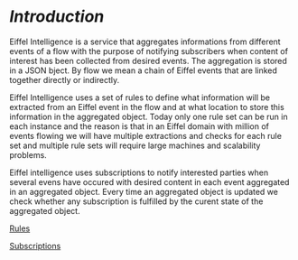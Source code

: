 
# _Introduction_

Eiffel Intelligence is a service that aggregates informations from different events of a flow with the purpose of notifying subscribers when content of interest has been collected from desired events. The aggregation is stored in a JSON bject. By flow we mean a chain of Eiffel events that are linked together directly or indirectly. 

Eiffel Intelligence uses a set of rules to define what information will be extracted from an Eiffel event in the flow and at what location to store this information in the aggregated object. Today only one rule set can be run in each instance and the reason is that in an Eiffel domain with million of events flowing we will have multiple extractions and checks for each rule set and multiple rule sets will require large machines and scalability problems.

Eiffel intelligence uses subscriptions to notify interested parties when several evens have occured with desired content in each event aggregated in an aggregated object. Every time an aggregated object is updated we check whether any subscription is fulfilled by the curent state of the aggregated object. 

[Rules](rules.md)

[Subscriptions](subscription.md)
